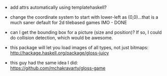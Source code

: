 - add attrs automatically using templatehaskell?
- change the coordinate system to start with lower-left as (0,0)...that is a much saner default for 2d tilebased games IMO - DONE
- can I get the bounding box for a picture (size and position)? If so, I could do collision detection, which would be awesome.

- this package will let you load images of all types, not just bitmaps:
    http://hackage.haskell.org/package/gloss-juicy

- this guy had the same idea I did: https://github.com/mchakravarty/gloss-game
